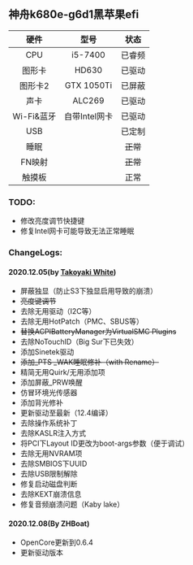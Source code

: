 ## 神舟k680e-g6d1黑苹果efi

|    硬件    |     型号      |   状态   |
| :--------: | :-----------: | :------: |
|    CPU     |    i5-7400    |  已睿频  |
|   图形卡   |     HD630     |  已驱动  |
|  图形卡2   |  GTX 1050Ti   |  已屏蔽  |
|    声卡    |    ALC269     |  已驱动  |
| Wi-Fi&蓝牙 | 自带Intel网卡 |  已驱动  |
|    USB     |               |  已定制  |
|    睡眠    |               | ~~正常~~ |
|   FN映射   |               | ~~正常~~ |
|   触摸板   |               |   正常   |

### TODO:

- 修改亮度调节快捷键
- 修复Intel网卡可能导致无法正常睡眠

### ChangeLogs:

#### 2020.12.05(by [Takoyaki White](https://github.com/takoyakiwhite))

- 屏蔽独显（防止S3下独显启用导致的崩溃）
- ~~亮度键调节~~
- 去除无用驱动（I2C等）
- 去除无用HotPatch（PMC、SBUS等）
- ~~替换ACPIBatteryManager为VirtualSMC Plugins~~
- 去除NoTouchID（Big Sur下已失效）
- 添加Sinetek驱动
- ~~添加_PTS _WAK睡眠修补（with Rename）~~
- 精简无用Quirk/无用添加项
- 添加屏蔽_PRW唤醒
- 仿冒环境光传感器
- 添加背光修补
- 更新驱动至最新（12.4编译）
- 去除操作系统补丁
- 去除KASLR注入方式
- 将PCI下Layout ID更改为boot-args参数（便于调试）
- 去除无用NVRAM项
- 去除SMBIOS下UUID
- 去除USB限制解除
- 修复启动磁盘判断
- 去除KEXT崩溃信息
- 修复音频崩溃问题（Kaby lake）

#### 2020.12.08(By ZHBoat)

- OpenCore更新到0.6.4
- 更新驱动版本